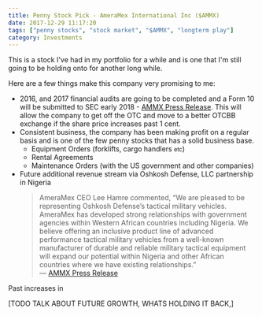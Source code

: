 ```yaml
---
title: Penny Stock Pick - AmeraMex International Inc ($AMMX)
date: 2017-12-29 11:17:20
tags: ["penny stocks", "stock market", "$AMMX", "longterm play"]
category: Investments
---
```


<!-- TradingView Widget BEGIN -->
<div id="tv-medium-widget-0c516"></div>

<script type="text/javascript" src="https://s3.tradingview.com/tv.js"></script>

<script type="text/javascript">
new TradingView.MediumWidget({
  "container_id": "tv-medium-widget-0c516",
  "symbols": [
    ["AMMX", "OTC:AMMX"],
  ],
  "greyText": "Quotes by",
  "gridLineColor": "#e9e9ea",
  "fontColor": "#83888D",
  "underLineColor": "#dbeffb",
  "trendLineColor": "#4bafe9",
  "width": "100%",
  "height": 400,
  "locale": "en"
});
</script>

<!-- TradingView Widget END -->

This is a stock I've had in my portfolio for a while and is one that I'm still going to be holding onto for another long while.

Here are a few things make this company very promising to me:
* 2016, and 2017 financial audits are going to be completed and a Form 10 will be submitted to SEC early 2018 - <a href="http://www.ammx.net/profiles/investor/ResLibraryView.asp?ResLibraryID=86470&GoTopage=1&Category=1051&BzID=1512&G=730">AMMX Press Release</a>. This will allow the company to get off the OTC and move to a better OTCBB exchange if the share price increases past 1 cent.
* Consistent business, the company has been making profit on a regular basis and is one of the few penny stocks that has a solid business base.
  * Equipment Orders (forklifts, cargo handlers <small>etc</small>)
  * Rental Agreements
  * Maintenance Orders (with the US government and other companies)
* Future additional revenue stream via Oshkosh Defense, LLC partnership in Nigeria <blockquote cite="http://www.ammx.net/profiles/investor/ResLibraryView.asp?ResLibraryID=83462&GoTopage=3&Category=1051&BzID=1512&G=730">AmeraMex CEO Lee Hamre commented, “We are pleased to be representing Oshkosh Defense’s tactical military vehicles. AmeraMex has developed strong relationships with government agencies within Western African countries including Nigeria.   We believe offering an inclusive product line of advanced performance tactical military vehicles from a well-known manufacturer of durable and reliable military tactical equipment will expand our potential within Nigeria and other African countries where we have existing relationships.”<footer>— <a href="http://www.ammx.net/profiles/investor/ResLibraryView.asp?ResLibraryID=83462&GoTopage=3&Category=1051&BzID=1512&G=730">AMMX Press Release</a></footer></blockquote>

Past increases in

[TODO TALK ABOUT FUTURE GROWTH, WHATS HOLDING IT BACK,]







